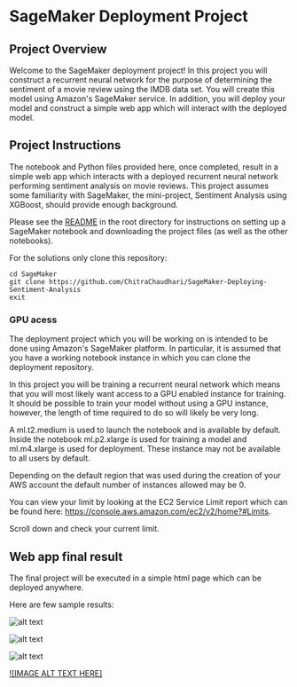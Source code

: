 # SageMaker Deployment Project

## Project Overview

Welcome to the SageMaker deployment project! In this project you will construct a recurrent neural network for the purpose of determining the sentiment of a movie review using the IMDB data set. You will create this model using Amazon's SageMaker service. In addition, you will deploy your model and construct a simple web app which will interact with the deployed model.

## Project Instructions

The notebook and Python files provided here, once completed, result in a simple web app which interacts with a deployed recurrent neural network performing sentiment analysis on movie reviews. This project assumes some familiarity with SageMaker, the mini-project, Sentiment Analysis using XGBoost, should provide enough background.

Please see the [README](https://github.com/udacity/sagemaker-deployment/tree/master/README.md) in the root directory for instructions on setting up a SageMaker notebook and downloading the project files (as well as the other notebooks). 

For the solutions only clone this repository:
```
cd SageMaker
git clone https://github.com/ChitraChaudhari/SageMaker-Deploying-Sentiment-Analysis
exit
```
### GPU acess
The deployment project which you will be working on is intended to be done using Amazon's SageMaker platform. In particular, it is assumed that you have a working notebook instance in which you can clone the deployment repository.

In this project you will be training a recurrent neural network which means that you will most likely want access to a GPU enabled instance for training. It should be possible to train your model without using a GPU instance, however, the length of time required to do so will likely be very long.

A ml.t2.medium is used to launch the notebook and is available by default. Inside the notebook ml.p2.xlarge is used for training a model and ml.m4.xlarge is used for deployment. These instance may not be available to all users by default. 

Depending on the default region that was used during the creation of your AWS account the default number of instances allowed may be 0.

You can view your limit by looking at the EC2 Service Limit report which can be found here: https://console.aws.amazon.com/ec2/v2/home?#Limits.

Scroll down and check your current limit.


## Web app final result

The final project will be executed in a simple html page which can be deployed anywhere.

Here are few sample results:

![alt text](https://github.com/ChitraChaudhari/SageMaker-Deploying-Sentiment-Analysis/blob/master/movie%20review1.JPG)

![alt text](https://github.com/ChitraChaudhari/SageMaker-Deploying-Sentiment-Analysis/blob/master/movie%20review2.JPG)

![alt text](https://github.com/ChitraChaudhari/SageMaker-Deploying-Sentiment-Analysis/blob/master/movie%20review3.JPG)

[![IMAGE ALT TEXT HERE]](https://www.youtube.com/watch?v=Oe-cx9FbvS4&feature=youtu.be)
